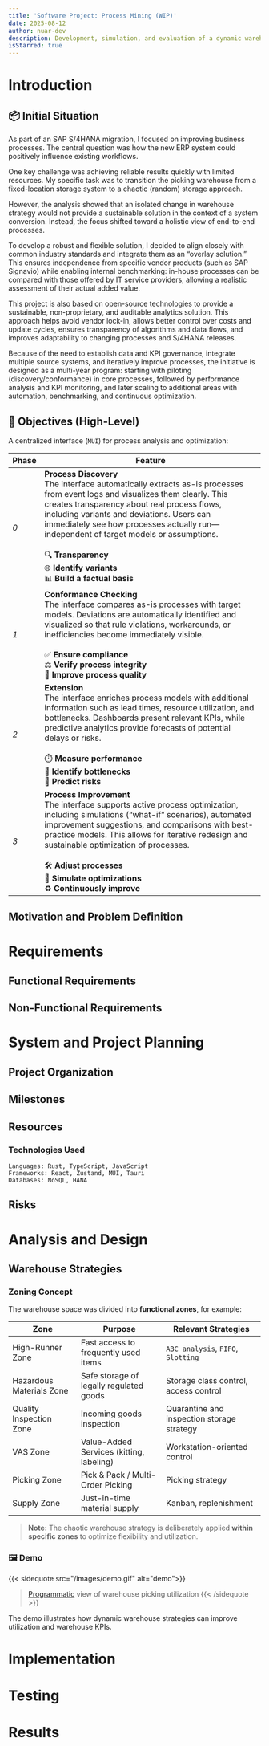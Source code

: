 ```yaml
---
title: 'Software Project: Process Mining (WIP)'
date: 2025-08-12
author: nuar-dev
description: Development, simulation, and evaluation of a dynamic warehouse concept using Process Mining, zoning strategies, and KPI-driven decision-making
isStarred: true
---
```


# Introduction

## 📦 Initial Situation

As part of an SAP S/4HANA migration, I focused on improving business processes. The central question was how the new ERP system could positively influence existing workflows.

One key challenge was achieving reliable results quickly with limited resources. My specific task was to transition the picking warehouse from a fixed-location storage system to a chaotic (random) storage approach.

However, the analysis showed that an isolated change in warehouse strategy would not provide a sustainable solution in the context of a system conversion. Instead, the focus shifted toward a holistic view of end-to-end processes.

To develop a robust and flexible solution, I decided to align closely with common industry standards and integrate them as an “overlay solution.” This ensures independence from specific vendor products (such as SAP Signavio) while enabling internal benchmarking: in-house processes can be compared with those offered by IT service providers, allowing a realistic assessment of their actual added value.

This project is also based on open-source technologies to provide a sustainable, non-proprietary, and auditable analytics solution. This approach helps avoid vendor lock-in, allows better control over costs and update cycles, ensures transparency of algorithms and data flows, and improves adaptability to changing processes and S/4HANA releases.

Because of the need to establish data and KPI governance, integrate multiple source systems, and iteratively improve processes, the initiative is designed as a multi-year program: starting with piloting (discovery/conformance) in core processes, followed by performance analysis and KPI monitoring, and later scaling to additional areas with automation, benchmarking, and continuous optimization.

## 🎯 Objectives (High-Level)

A centralized interface (`MUI`) for process analysis and optimization:

| Phase | Feature |
|-------|----------|
| *0* | **Process Discovery** <br> The interface automatically extracts as-is processes from event logs and visualizes them clearly. This creates transparency about real process flows, including variants and deviations. Users can immediately see how processes actually run—independent of target models or assumptions. <br><br> 🔍 **Transparency** <br> 🌐 **Identify variants** <br> 📊 **Build a factual basis** |
| *1* | **Conformance Checking** <br> The interface compares as-is processes with target models. Deviations are automatically identified and visualized so that rule violations, workarounds, or inefficiencies become immediately visible. <br><br> ✅ **Ensure compliance** <br> ⚖️ **Verify process integrity** <br> 🚦 **Improve process quality** |
| *2* | **Extension** <br> The interface enriches process models with additional information such as lead times, resource utilization, and bottlenecks. Dashboards present relevant KPIs, while predictive analytics provide forecasts of potential delays or risks. <br><br> ⏱️ **Measure performance** <br> 🧭 **Identify bottlenecks** <br> 🔮 **Predict risks** |
| *3* | **Process Improvement** <br> The interface supports active process optimization, including simulations (“what-if” scenarios), automated improvement suggestions, and comparisons with best-practice models. This allows for iterative redesign and sustainable optimization of processes. <br><br> 🛠️ **Adjust processes** <br> 🎯 **Simulate optimizations** <br> ♻️ **Continuously improve** |

## Motivation and Problem Definition

# Requirements

## Functional Requirements

## Non-Functional Requirements

# System and Project Planning

## Project Organization

## Milestones

## Resources

### Technologies Used

```
Languages: Rust, TypeScript, JavaScript
Frameworks: React, Zustand, MUI, Tauri
Databases: NoSQL, HANA
```

## Risks

# Analysis and Design

## Warehouse Strategies

### Zoning Concept

The warehouse space was divided into **functional zones**, for example:

| Zone | Purpose | Relevant Strategies |
|------|----------|---------------------|
| High-Runner Zone | Fast access to frequently used items | `ABC analysis`, `FIFO`, `Slotting` |
| Hazardous Materials Zone | Safe storage of legally regulated goods | Storage class control, access control |
| Quality Inspection Zone | Incoming goods inspection | Quarantine and inspection storage strategy |
| VAS Zone | Value-Added Services (kitting, labeling) | Workstation-oriented control |
| Picking Zone | Pick & Pack / Multi-Order Picking | Picking strategy |
| Supply Zone | Just-in-time material supply | Kanban, replenishment |

> **Note:** The chaotic warehouse strategy is deliberately applied **within specific zones** to optimize flexibility and utilization.

### 🖼️ Demo

{{< sidequote src="/images/demo.gif" alt="demo">}}
>[Programmatic](https://github.com/nuar-dev/warehouse_strategies_exemplified) view of warehouse picking utilization
{{< /sidequote >}}

The demo illustrates how dynamic warehouse strategies can improve utilization and warehouse KPIs.

# Implementation

# Testing

# Results

